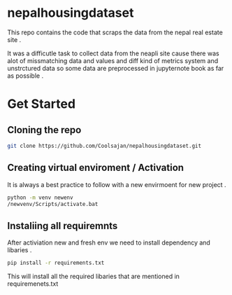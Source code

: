 # nepalhousingdataset
This repo contains the code that scraps the data from the nepal real estate site .

It was a difficutle task to collect data from the neapli site cause there was alot of missmatching data and values and diff kind of metrics system and unstrctured data so some data are preprocessed in jupyternote book as far as possible .

# Get Started 
## Cloning the repo

``` bash
git clone https://github.com/Coolsajan/nepalhousingdataset.git
```

## Creating virtual enviroment / Activation
It is always a best practice to follow with a new envirmoent for new project .

```bash
python -m venv newenv
/newvenv/Scripts/activate.bat
```


## Instaliing all requiremnts
After activiation new and fresh env we need to install dependency and libaries .

``` bash
pip install -r requirements.txt
```

This will install all the required libaries that are mentioned in requiremenets.txt
